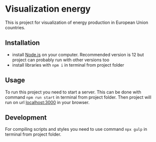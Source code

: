 # Visualization energy
This is project for visualization of energy production in European Union countries.

## Installation
* install [Node.js](https://nodejs.org/en/) on your computer. Recommended version is 12 but project can probably run with other versions too
* install libraries with `npm i` in terminal from project folder

## Usage
To run this project you need to start a server. This can be done with command `npm run start` in terminal from project folder. Then project will run on url [localhost:3000](http://localhost:3000) in your browser.

## Development
For compiling scripts and styles you need to use command `npx gulp` in terminal from project folder.
